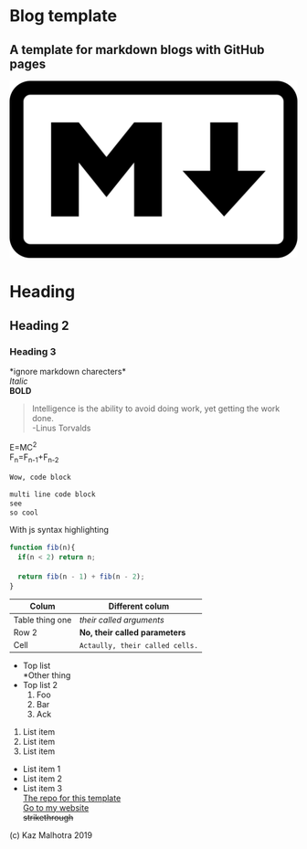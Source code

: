 # Blog template
## A template for markdown blogs with GitHub pages
![Wow, an image](/assets/img/image.png)

# Heading  
## Heading 2  
### Heading 3  
\*ignore markdown charecters\*  
*Italic*  
**BOLD**  
> Intelligence is the ability to avoid doing work, yet getting the work done.    
> -Linus Torvalds

E=MC<sup>2</sup>  
F<sub>n</sub>=F<sub>n-1</sub>+F<sub>n-2</sub>


`Wow, code block`
```
multi line code block  
see   
so cool
```      
With js syntax highlighting
``` js
function fib(n){
  if(n < 2) return n;
  
  return fib(n - 1) + fib(n - 2);
}
```
| Colum | Different colum |
| ------ | ----------- |
| Table thing one  |*their called arguments* |
| Row 2| **No, their called parameters** |
| Cell| `Actaully, their called cells.` |


* Top list       
    *Other thing
* Top list 2
    1. Foo
    2. Bar
    3. Ack


1. List item  
2. List item  
3. List item  

- List item 1  
- List item 2  
- List item 3  
[The repo for this template](https://github.com/kazmalhotra/blog)  
[Go to my website](https://kazmal.tech)  
~~strikethrough~~


(c) Kaz Malhotra 2019
